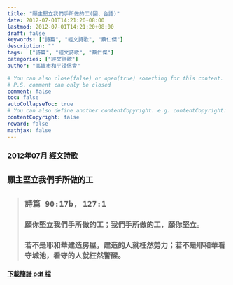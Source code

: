 ```yaml
---
title: "願主堅立我們手所做的工(國、台語)"
date: 2012-07-01T14:21:20+08:00
lastmod: 2012-07-01T14:21:20+08:00
draft: false
keywords: ["詩篇", "經文詩歌", "蔡仁傑"]
description: ""
tags:  ["詩篇", "經文詩歌", "蔡仁傑"]
categories: ["經文詩歌"]
author: "高雄市和平浸信會"

# You can also close(false) or open(true) something for this content.
# P.S. comment can only be closed
comment: false
toc: false
autoCollapseToc: true
# You can also define another contentCopyright. e.g. contentCopyright: "This is another copyright."
contentCopyright: false
reward: false
mathjax: false
---
```


### 2012年07月 經文詩歌

## `願主堅立我們手所做的工`

> ## `詩篇 90:17b, 127:1`
> 
> ### 願你堅立我們手所做的工；我們手所做的工，願你堅立。
>
> ### 若不是耶和華建造房屋，建造的人就枉然勞力；若不是耶和華看守城池，看守的人就枉然警醒。

#### [下載簡譜 pdf 檔](/pdf-h/h201207.pdf "願主堅立我們手所做的工")